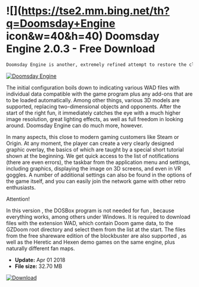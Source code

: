 # ![](https://tse2.mm.bing.net/th?q=Doomsday+Engine icon&w=40&h=40) Doomsday Engine 2.0.3 - Free Download

```sh
Doomsday Engine is another, extremely refined attempt to restore the classic Doom and games based on the same engine to favor in a world where you've forgotten what it was DOS. Not everyone wants to be involved in running old hits under Windows, for example, so a thriving fan scene meets them, correcting technology errors from the original and the entire graphics.
```
[![Doomsday Engine](https://gallery.dpcdn.pl/imgc/Tools/63639/g_-_420x350_1.5_-_x20151118115811_0.jpg)](https://softexe.net/win/games-entertainment/shooters/doomsday-engine:pRdba.html)

The initial configuration boils down to indicating various WAD files with individual data compatible with the game program plus any add-ons that are to be loaded automatically. Among other things, various 3D models are supported, replacing two-dimensional objects and opponents. After the start of the right fun, it immediately catches the eye with a much higher image resolution, great lighting effects, as well as full freedom in looking around. Doomsday Engine can do much more, however.
 
 
 In many aspects, this close to modern gaming customers like Steam or Origin. At any moment, the player can create a very clearly designed graphic overlay, the basics of which are taught by a special short tutorial shown at the beginning. We get quick access to the list of notifications (there are even errors), the taskbar from the application menu and settings, including graphics, displaying the image on 3D screens, and even in VR goggles. A number of additional settings can also be found in the options of the game itself, and you can easily join the network game with other retro enthusiasts.
 
 
 
 Attention!
 
 In this version , the DOSBox program is not needed for fun , because everything works, among others under Windows. It is required to download files with the extension WAD, which contain Doom game data, to the GZDoom root directory and select them from the list at the start. The files from the free shareware edition of the blockbuster are also supported , as well as the Heretic and Hexen demo games on the same engine, plus naturally different fan maps.


- **Update:** Apr 01 2018
- **File size:** 32.70 MB

[![Download](https://cdn.softexe.net/static/img/download.png)](https://softexe.net/win/games-entertainment/shooters/doomsday-engine:pRdba.html)

